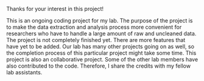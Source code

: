Thanks for your interest in this project! 

This is an ongoing coding project for my lab. The purpose of the project is to make the data extraction and analysis process more convenient for researchers who have to handle a large amount of raw and uncleaned data. 
The project is not completely finished yet. There are more features that have yet to be added. Our lab has many other projects going on as well, so the completion process of this particular project might take some time. 
This project is also an collaborative project. Some of the other lab members have also contributed to the code. Therefore, I share the credits with my fellow lab assistants. 
